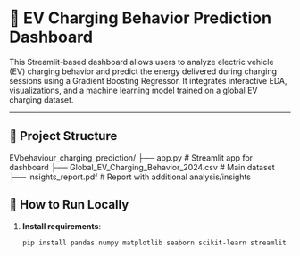 # 🔋 EV Charging Behavior Prediction Dashboard

This Streamlit-based dashboard allows users to analyze electric vehicle (EV) charging behavior and predict the energy delivered during charging sessions using a Gradient Boosting Regressor. It integrates interactive EDA, visualizations, and a machine learning model trained on a global EV charging dataset.

---

## 📁 Project Structure

EVbehaviour_charging_prediction/
├── app.py # Streamlit app for dashboard
├── Global_EV_Charging_Behavior_2024.csv # Main dataset
├── insights_report.pdf # Report with additional analysis/insights

## 🚀 How to Run Locally

1. **Install requirements**:
   ```bash
   pip install pandas numpy matplotlib seaborn scikit-learn streamlit

